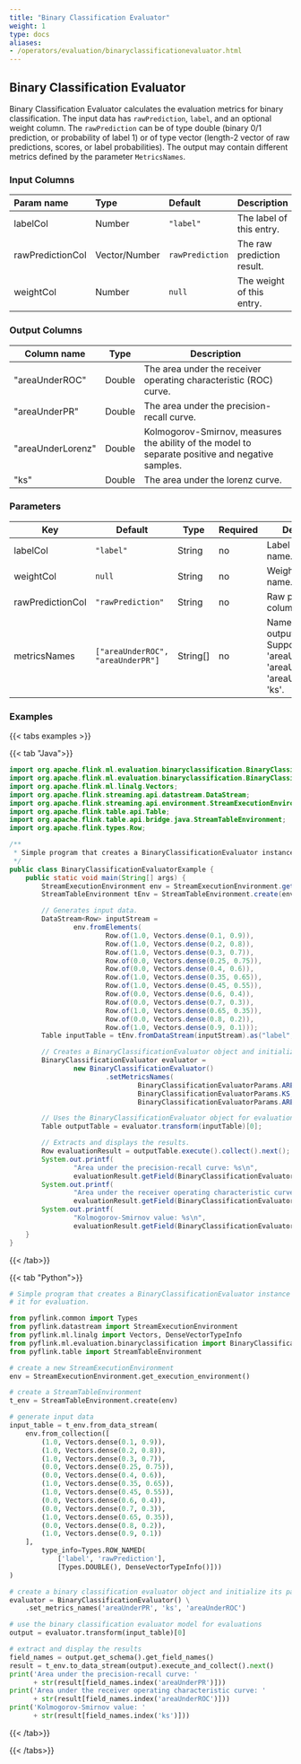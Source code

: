 ```yaml
---
title: "Binary Classification Evaluator"
weight: 1
type: docs
aliases:
- /operators/evaluation/binaryclassificationevaluator.html
---
```


<!--
Licensed to the Apache Software Foundation (ASF) under one
or more contributor license agreements.  See the NOTICE file
distributed with this work for additional information
regarding copyright ownership.  The ASF licenses this file
to you under the Apache License, Version 2.0 (the
"License"); you may not use this file except in compliance
with the License.  You may obtain a copy of the License at

  http://www.apache.org/licenses/LICENSE-2.0

Unless required by applicable law or agreed to in writing,
software distributed under the License is distributed on an
"AS IS" BASIS, WITHOUT WARRANTIES OR CONDITIONS OF ANY
KIND, either express or implied.  See the License for the
specific language governing permissions and limitations
under the License.
-->

## Binary Classification Evaluator

Binary Classification Evaluator calculates the evaluation metrics for binary
classification. The input data has `rawPrediction`, `label`, and an optional
weight column. The `rawPrediction` can be of type double (binary 0/1 prediction,
or probability of label 1) or of type vector (length-2 vector of raw
predictions, scores, or label probabilities). The output may contain different
metrics defined by the parameter `MetricsNames`.
### Input Columns

| Param name       | Type          | Default         | Description                |
| :--------------- | :------------ | :-------------- |:---------------------------|
| labelCol         | Number        | `"label"`       | The label of this entry.   |
| rawPredictionCol | Vector/Number | `rawPrediction` | The raw prediction result. |
| weightCol        | Number        | `null`          | The weight of this entry.  |

### Output Columns

| Column name       | Type   | Description                                                                                      |
| ----------------- | ------ |--------------------------------------------------------------------------------------------------|
| "areaUnderROC"    | Double | The area under the receiver operating characteristic (ROC) curve.                                |
| "areaUnderPR"     | Double | The area under the precision-recall curve.                                                       |
| "areaUnderLorenz" | Double | Kolmogorov-Smirnov, measures the ability of the model to separate positive and negative samples. |
| "ks"              | Double | The area under the lorenz curve.                                                                 |

### Parameters

| Key              | Default                           | Type     | Required | Description                                                                                            |
|------------------|-----------------------------------|----------|----------|--------------------------------------------------------------------------------------------------------|
| labelCol         | `"label"`                         | String   | no       | Label column name.                                                                                     |
| weightCol        | `null`                            | String   | no       | Weight column name.                                                                                    |
| rawPredictionCol | `"rawPrediction"`                 | String   | no       | Raw prediction column name.                                                                            |
| metricsNames     | `["areaUnderROC", "areaUnderPR"]` | String[] | no       | Names of the output metrics. Supported values: 'areaUnderROC', 'areaUnderPR', 'areaUnderLorenz', 'ks'. |

### Examples

{{< tabs examples >}}

{{< tab "Java">}}

```java
import org.apache.flink.ml.evaluation.binaryclassification.BinaryClassificationEvaluator;
import org.apache.flink.ml.evaluation.binaryclassification.BinaryClassificationEvaluatorParams;
import org.apache.flink.ml.linalg.Vectors;
import org.apache.flink.streaming.api.datastream.DataStream;
import org.apache.flink.streaming.api.environment.StreamExecutionEnvironment;
import org.apache.flink.table.api.Table;
import org.apache.flink.table.api.bridge.java.StreamTableEnvironment;
import org.apache.flink.types.Row;

/**
 * Simple program that creates a BinaryClassificationEvaluator instance and uses it for evaluation.
 */
public class BinaryClassificationEvaluatorExample {
    public static void main(String[] args) {
        StreamExecutionEnvironment env = StreamExecutionEnvironment.getExecutionEnvironment();
        StreamTableEnvironment tEnv = StreamTableEnvironment.create(env);

        // Generates input data.
        DataStream<Row> inputStream =
                env.fromElements(
                        Row.of(1.0, Vectors.dense(0.1, 0.9)),
                        Row.of(1.0, Vectors.dense(0.2, 0.8)),
                        Row.of(1.0, Vectors.dense(0.3, 0.7)),
                        Row.of(0.0, Vectors.dense(0.25, 0.75)),
                        Row.of(0.0, Vectors.dense(0.4, 0.6)),
                        Row.of(1.0, Vectors.dense(0.35, 0.65)),
                        Row.of(1.0, Vectors.dense(0.45, 0.55)),
                        Row.of(0.0, Vectors.dense(0.6, 0.4)),
                        Row.of(0.0, Vectors.dense(0.7, 0.3)),
                        Row.of(1.0, Vectors.dense(0.65, 0.35)),
                        Row.of(0.0, Vectors.dense(0.8, 0.2)),
                        Row.of(1.0, Vectors.dense(0.9, 0.1)));
        Table inputTable = tEnv.fromDataStream(inputStream).as("label", "rawPrediction");

        // Creates a BinaryClassificationEvaluator object and initializes its parameters.
        BinaryClassificationEvaluator evaluator =
                new BinaryClassificationEvaluator()
                        .setMetricsNames(
                                BinaryClassificationEvaluatorParams.AREA_UNDER_PR,
                                BinaryClassificationEvaluatorParams.KS,
                                BinaryClassificationEvaluatorParams.AREA_UNDER_ROC);

        // Uses the BinaryClassificationEvaluator object for evaluations.
        Table outputTable = evaluator.transform(inputTable)[0];

        // Extracts and displays the results.
        Row evaluationResult = outputTable.execute().collect().next();
        System.out.printf(
                "Area under the precision-recall curve: %s\n",
                evaluationResult.getField(BinaryClassificationEvaluatorParams.AREA_UNDER_PR));
        System.out.printf(
                "Area under the receiver operating characteristic curve: %s\n",
                evaluationResult.getField(BinaryClassificationEvaluatorParams.AREA_UNDER_ROC));
        System.out.printf(
                "Kolmogorov-Smirnov value: %s\n",
                evaluationResult.getField(BinaryClassificationEvaluatorParams.KS));
    }
}

```

{{< /tab>}}

{{< tab "Python">}}

```python
# Simple program that creates a BinaryClassificationEvaluator instance and uses
# it for evaluation.

from pyflink.common import Types
from pyflink.datastream import StreamExecutionEnvironment
from pyflink.ml.linalg import Vectors, DenseVectorTypeInfo
from pyflink.ml.evaluation.binaryclassification import BinaryClassificationEvaluator
from pyflink.table import StreamTableEnvironment

# create a new StreamExecutionEnvironment
env = StreamExecutionEnvironment.get_execution_environment()

# create a StreamTableEnvironment
t_env = StreamTableEnvironment.create(env)

# generate input data
input_table = t_env.from_data_stream(
    env.from_collection([
        (1.0, Vectors.dense(0.1, 0.9)),
        (1.0, Vectors.dense(0.2, 0.8)),
        (1.0, Vectors.dense(0.3, 0.7)),
        (0.0, Vectors.dense(0.25, 0.75)),
        (0.0, Vectors.dense(0.4, 0.6)),
        (1.0, Vectors.dense(0.35, 0.65)),
        (1.0, Vectors.dense(0.45, 0.55)),
        (0.0, Vectors.dense(0.6, 0.4)),
        (0.0, Vectors.dense(0.7, 0.3)),
        (1.0, Vectors.dense(0.65, 0.35)),
        (0.0, Vectors.dense(0.8, 0.2)),
        (1.0, Vectors.dense(0.9, 0.1))
    ],
        type_info=Types.ROW_NAMED(
            ['label', 'rawPrediction'],
            [Types.DOUBLE(), DenseVectorTypeInfo()]))
)

# create a binary classification evaluator object and initialize its parameters
evaluator = BinaryClassificationEvaluator() \
    .set_metrics_names('areaUnderPR', 'ks', 'areaUnderROC')

# use the binary classification evaluator model for evaluations
output = evaluator.transform(input_table)[0]

# extract and display the results
field_names = output.get_schema().get_field_names()
result = t_env.to_data_stream(output).execute_and_collect().next()
print('Area under the precision-recall curve: '
      + str(result[field_names.index('areaUnderPR')]))
print('Area under the receiver operating characteristic curve: '
      + str(result[field_names.index('areaUnderROC')]))
print('Kolmogorov-Smirnov value: '
      + str(result[field_names.index('ks')]))

```

{{< /tab>}}

{{< /tabs>}}
